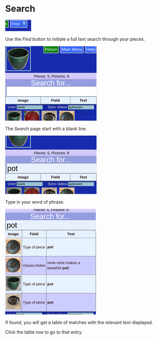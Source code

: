 # Search

![](Search0.png)

Use the _Find_ button to initiate a full text search through your pieces.

![](Search.png)

The _Search_ page start with a blank line.

![](Search1.png)

Type in your word of phrase.

![](Search2.png)

If found, you will get a table of matches with the relevant text displayed.

Click the table row to go to that entry. 